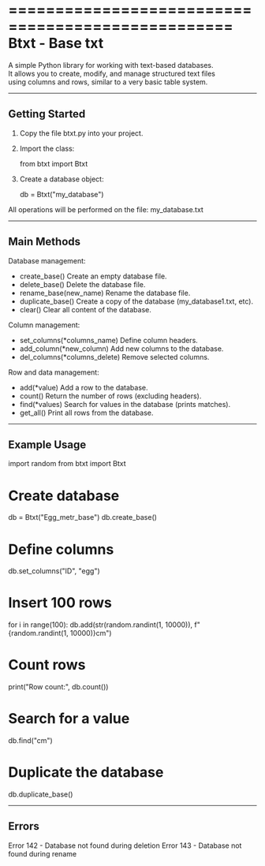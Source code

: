 ==================================================
Btxt - Base txt
==================================================

A simple Python library for working with text-based databases.  
It allows you to create, modify, and manage structured text files  
using columns and rows, similar to a very basic table system.

--------------------------------------------------
Getting Started
--------------------------------------------------
1. Copy the file btxt.py into your project.
2. Import the class:

    from btxt import Btxt

3. Create a database object:

    db = Btxt("my_database")

All operations will be performed on the file: my_database.txt


--------------------------------------------------
Main Methods
--------------------------------------------------

Database management:
- create_base()              Create an empty database file.
- delete_base()              Delete the database file.
- rename_base(new_name)      Rename the database file.
- duplicate_base()           Create a copy of the database (my_database1.txt, etc).
- clear()                    Clear all content of the database.

Column management:
- set_columns(*columns_name)     Define column headers.
- add_column(*new_column)        Add new columns to the database.
- del_columns(*columns_delete)   Remove selected columns.

Row and data management:
- add(*value)                Add a row to the database.
- count()                    Return the number of rows (excluding headers).
- find(*values)              Search for values in the database (prints matches).
- get_all()                  Print all rows from the database.


--------------------------------------------------
Example Usage
--------------------------------------------------

import random
from btxt import Btxt

# Create database
db = Btxt("Egg_metr_base")
db.create_base()

# Define columns
db.set_columns("ID", "egg")

# Insert 100 rows
for i in range(100):
    db.add(str(random.randint(1, 10000)),
           f"{random.randint(1, 10000)}cm")

# Count rows
print("Row count:", db.count())

# Search for a value
db.find("cm")

# Duplicate the database
db.duplicate_base()


--------------------------------------------------
Errors
--------------------------------------------------
Error 142 - Database not found during deletion
Error 143 - Database not found during rename
